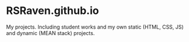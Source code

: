 # RSRaven.github.io
My projects.
Including student works and my own static (HTML, CSS, JS) and dynamic (MEAN stack) projects. 
